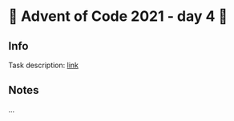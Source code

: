 # 🎄 Advent of Code 2021 - day 4 🎄

## Info

Task description: [link](https://adventofcode.com/2021/day/4)

## Notes

...